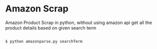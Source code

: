 # Amazon Scrap
Amazon Product Scrap in python, without using amazon api get all the product details based on given search term

```Python

$ python amazonparse.py searchTerm

```

